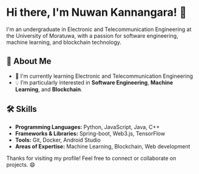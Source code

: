 # Hi there, I'm Nuwan Kannangara! 👋

I'm an undergraduate in Electronic and Telecommunication Engineering at the University of Moratuwa, with a passion for software engineering, machine learning, and blockchain technology.

## 🚀 About Me

- 🌱 I'm currently learning Electronic and Telecommunication Engineering
- 💡 I’m particularly interested in **Software Engineering**, **Machine Learning**, and **Blockchain**.

## 🛠️ Skills

- **Programming Languages:** Python, JavaScript, Java, C++
- **Frameworks & Libraries:** Spring-boot, Web3.js, TensorFlow
- **Tools:** Git, Docker, Android Studio
- **Areas of Expertise:** Machine Learning, Blockchain, Web development


Thanks for visiting my profile! Feel free to connect or collaborate on projects. 😄
